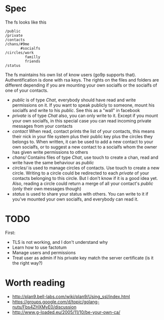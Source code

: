 Spec
====

The fs looks like this

    /public
    /private
    /contacts
    /chans/#9me
           #socialfs
    /circles/work
             familly
             friends
    /status 

The fs maintains his own list of know users (go9p supports that).
Authentification is done with rsa keys.
The rights on the files and folders are different depending if you are mounting your own socialfs or the socialfs of one of your contacts.

 * _public_ is of type _Chat_, everybody should have read and write permissions on it. If you want to speak publicly to someone, mount his socialfs and write to his _public_. See this as a "wall" in facebook
 * _private_ is of type _Chat_ also, you can only write to it. Except if you mount your own socialfs, in this special case you can read incoming private messages from your contacts
 * _contact_ When read, contact prints the list of your contacts, this means their nick in your file system plus their public key plus the circles they belongs to. When written, it can be used to add a new contact to your own socialfs, or to suggest a new contact to a socialfs whom the owner has given write permissions to others
 * _chans/_ Contains files of type _Chat_, use touch to create a chan, read and write have the same behaviour as _public_
 * _circles/_ is used to manage circles of contacts. Use touch to create a new circle. Writing to a circle could be redirected to each _private_ of your contacts belonging to this circle. But I don't know if it is a good idea yet. Also, reading a circle could return a merge of all your contact's _public_ (only their own messages though)
 * _status_ is used to share your status with others. You can write to it if you've mounted your own socialfs, and everybody can read it.

 TODO
 ====

First:

  * TLS is not working, and I don't understand why
  * Learn how to use factotum
  * Manage users and permissions
  * Treat user as admin if his private key match the server certificate (is it the right way?)

Worth reading
=============

 * http://plan9.bell-labs.com/wiki/plan9/Using_ssl/index.html
 * https://groups.google.com/d/topic/golang-nuts/Fbs4ZHXMyE0/discussion
 * http://www.g-loaded.eu/2005/11/10/be-your-own-ca/
